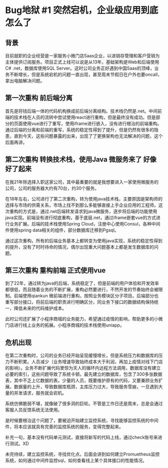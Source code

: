 # Bug地狱 #1 突然宕机，企业级应用到底怎么了

## 背景

目前就职的企业经营是一家服务小微门店Saas企业，以进销存管理和客户营销为主体提供订阅服务。项目正式上线可以说是从13年，基础架构是Web和后端使用C# .net，数据库使用SQL Server。这时公司业务正好遇到中国Saas的顶峰，业务不断增长，但是系统宕机的问题一直出现，甚至周末节假日在户外也要oncall，拿出电脑解决问题。

## 第一次重构 前后端分离

首先是将钱后端一体的代码机构换成前后端分离结构。技术栈仍然是.net。中间前端的技术栈在人员的流转中尝试使用react进行重构，但是最终没有成功。但是部分的页面使用vue进行了重写，使用iframe进行嵌入，没有进行根治的前端重构。通过后端的分离和前端的重写，系统的稳定性得到了提升，但是仍然有很多的隐患，直到今天，这些问题暴露的出来，出现了了更换架构也无法解决的问题，这个后面再讲。

## 第二次重构 转换技术栈，使用Java 微服务来了 好像好了起来

在我21年除选择入职这家公司，其中最重要的就是我想要进入一家使用微服务的公司，公司的服务器大约有70台，约30个服务。

在18年左右，公司进行了第二次重构，转为使用java技术栈，主要原因是架构师的选择与市场的供需关系，市场上找不到那么多能够直接上手企业应用的工程师。这次重构的方式是，通过.net后端转发请求到java微服务，逐步将后端的功能使用java实现。前端没有进行彻底重构，基于底层.net，通过iframe嵌套vue的方式进行业务扩展。后端的技术栈使用Spring Cloud，注册中心使用Consul，各种中间件使用spring data相关的组件，部分数据库迁移到Pgsql。

通过这次重构，所有的后端业务基本上都转变为使用java实现，系统的稳定性得到的提升，没有了时时待命的情况，偶尔出现重大问题基本上都是发生数据库的问题。

## 第三次重构 重构前端 正式使用vue

到了22年，通过转为java的后端，系统稳定了，但是前端的用户体验和开发效率都很低，而且随着业务的不断扩展，重构必然要进行，不然开发的节奏始终会被限制。前端使用qiankun 微前端进行重构，按照业务模块区分子项目。后端部分也重写部分接口，将前后端的职责进行明确区分，同业务下接口的数据结构保持统一，降低未来的代码维护成本。

此时公司还扩展了小程序商城的业务能力，希望通过疫情的影响，帮助更多的小微门店进行线上业务的拓展。小程序商城的技术栈使用uniapp。

## 危机出现

在第二次重构时，公司的业务已经开始呈现缓慢增长，但是系统压力和数据库的压力不断积累。人员减少（业务增速导致始终成本大于利润，再加上疫情对线下门店的影响）。业务不断扩展代码里惊为天人的循环内远程方法调用，数据库没有建立必要的索引，这些问题导致了系统卡顿。最先建立的数据库，包含了300多张数据表，其中不乏上亿数据的表。少量的人员，既要维护原有的代码，又要兼顾业务扩展。数据量的上升，导致数据库瓶颈，主库压力过大，导致服务雪崩，一旦遇到大量的并发请求，服务就会宕机。

系统仿佛脆弱不堪，就像破了很多洞的巨轮。不管是工作日还是周末，总是会通过客服人员反馈系统无法使用。

是时候要根治这个问题了，要被迫开始建立监控系统，寻找能够监控系统的中间件，将本应该就具有完善的监控系统的服务，变得完整起来。

补充一句，基本没有代码单元测试，直接将新写的代码上线，通过check账号来进行测试。XD

未完待续，建立监控系统，寻找优化点。后面会讲到如何建立Promuetheus监控系统，如何通过中间件监控sql，如何查看线上某个具体接口的性能情况。
